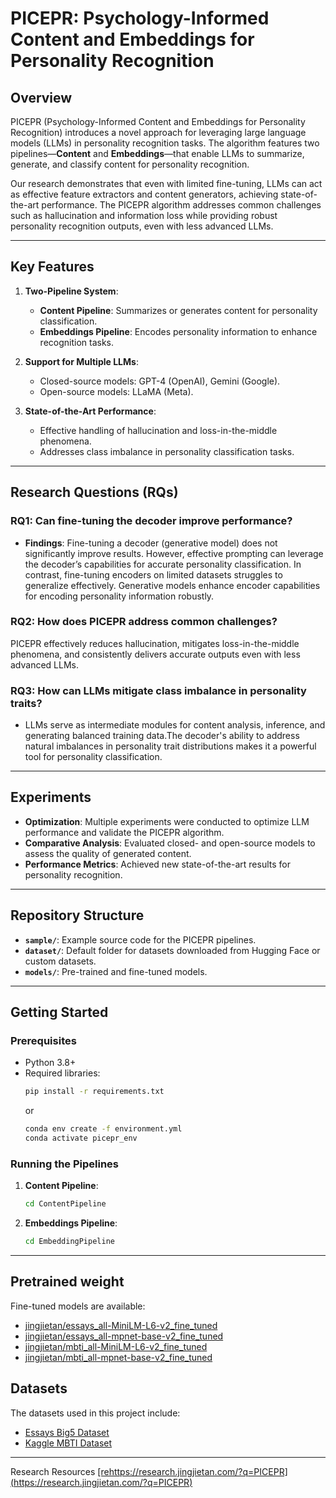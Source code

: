 
# PICEPR: Psychology-Informed Content and Embeddings for Personality Recognition

## Overview
PICEPR (Psychology-Informed Content and Embeddings for Personality Recognition) introduces a novel approach for leveraging large language models (LLMs) in personality recognition tasks. The algorithm features two pipelines—**Content** and **Embeddings**—that enable LLMs to summarize, generate, and classify content for personality recognition. 

Our research demonstrates that even with limited fine-tuning, LLMs can act as effective feature extractors and content generators, achieving state-of-the-art performance. The PICEPR algorithm addresses common challenges such as hallucination and information loss while providing robust personality recognition outputs, even with less advanced LLMs.

---

## Key Features
1. **Two-Pipeline System**:
    - **Content Pipeline**: Summarizes or generates content for personality classification.
    - **Embeddings Pipeline**: Encodes personality information to enhance recognition tasks.

2. **Support for Multiple LLMs**:
    - Closed-source models: GPT-4 (OpenAI), Gemini (Google).
    - Open-source models: LLaMA (Meta).

3. **State-of-the-Art Performance**:
    - Effective handling of hallucination and loss-in-the-middle phenomena.
    - Addresses class imbalance in personality classification tasks.


---

## Research Questions (RQs)

### RQ1: Can fine-tuning the decoder improve performance?
- **Findings**: Fine-tuning a decoder (generative model) does not significantly improve results. However, effective prompting can leverage the decoder’s capabilities for accurate personality classification. In contrast, fine-tuning encoders on limited datasets struggles to generalize effectively. Generative models enhance encoder capabilities for encoding personality information robustly.

### RQ2: How does PICEPR address common challenges?
PICEPR effectively reduces hallucination, mitigates loss-in-the-middle phenomena, and consistently delivers accurate outputs even with less advanced LLMs.

### RQ3: How can LLMs mitigate class imbalance in personality traits?
- LLMs serve as intermediate modules for content analysis, inference, and generating balanced training data.The decoder's ability to address natural imbalances in personality trait distributions makes it a powerful tool for personality classification.

---

## Experiments
- **Optimization**: Multiple experiments were conducted to optimize LLM performance and validate the PICEPR algorithm.
- **Comparative Analysis**: Evaluated closed- and open-source models to assess the quality of generated content.
- **Performance Metrics**: Achieved new state-of-the-art results for personality recognition.

---

## Repository Structure
- **`sample/`**: Example source code for the PICEPR pipelines.
- **`dataset/`**: Default folder for datasets downloaded from Hugging Face or custom datasets.
- **`models/`**: Pre-trained and fine-tuned models.

---

## Getting Started
### Prerequisites
- Python 3.8+
- Required libraries: 
    ```bash
    pip install -r requirements.txt
    ```
    or
    ```bash
    conda env create -f environment.yml
    conda activate picepr_env
    ```


### Running the Pipelines
1. **Content Pipeline**:
    ```bash
    cd ContentPipeline
    ```
2. **Embeddings Pipeline**:
    ```bash
    cd EmbeddingPipeline
    ```

---

## Pretrained weight
Fine-tuned models are available:
- [jingjietan/essays_all-MiniLM-L6-v2_fine_tuned](https://huggingface.co/jingjietan/essays_all-MiniLM-L6-v2_fine_tuned)
- [jingjietan/essays_all-mpnet-base-v2_fine_tuned](https://huggingface.co/jingjietan/essays_all-mpnet-base-v2_fine_tuned)
- [jingjietan/mbti_all-MiniLM-L6-v2_fine_tuned](https://huggingface.co/jingjietan/mbti_all-MiniLM-L6-v2_fine_tuned)
- [jingjietan/mbti_all-mpnet-base-v2_fine_tuned](https://huggingface.co/jingjietan/mbti_all-mpnet-base-v2_fine_tuned)


## Datasets
The datasets used in this project include:
- [Essays Big5 Dataset](https://huggingface.co/datasets/jingjietan/essays-big5)
- [Kaggle MBTI Dataset](https://huggingface.co/datasets/jingjietan/kaggle-mbti)

---
Research Resources
[\[rehttps://research.jingjietan.com/?q=PICEPR\](https://research.jingjietan.com/?q=PICEPR)](https://research.jingjietan.com/?q=PICEPR)